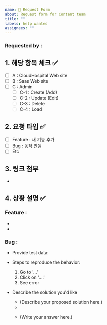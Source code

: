 ```yaml
---
name: 📝 Request Form
about: Request form for Content team
title: ""
labels: help wanted
assignees: ""
---
```


<!--
  안내사항
    1. ✅ 표시가 있는 건 필수로 작성해야함.
    2. [ ] ->> [x] = Check 상태임을 의미.
    3. 제출 전, 상단의 Preview 탭을 확인해볼 것 (Preview에서는 CheckBox가 동작하지 않음).
-->

### Requested by :

<!-- @your name here -->

## 1. 해당 항목 체크 ✅

<!-- 중복 선택 가능 -->

- [ ] A : CloudHospital Web site
- [ ] B : Saas Web site
- [ ] C : Admin
  - [ ] C-1 : Create (Add)
  - [ ] C-2 : Update (Edit)
  - [ ] C-3 : Delete
  - [ ] C-4 : Load

## 2. 요청 타입 ✅

- [ ] Feature : 새 기능 추가
- [ ] Bug : 동작 안됨
- [ ] Etc

## 3. 링크 첨부

- <!--
      - Feature : 새 기능이 추가되길 바라는 페이지 링크를 입력해주세요.
                  만약 완전히 새로운 페이지를 생성해야 한다면, 해당 항목을 삭제해주세요.
      - Bug ✅: 문제가 발생한 페이지 링크를 입력해주세요.

      - ex) https://icloudhospital.com/articles/liver-cancer-facts-viewpoints-from-expert-doctors
    -->

## 4. 상황 설명 ✅

<!-- if possible provide screenshots and images that might help -->

### Feature :

- <!-- 만약 새로운 기능이 필요하다면, 여기에 현재 상황 및 필요한 이유를 간략하게 작성 -->
- <!-- 해당되지 않는다면 ** Feature 항목 삭제 -->

### Bug :

<!-- if your request is related to a problem, descibe the steps here -->
<!-- 해당되지 않는다면 ** Bug 항목 삭제 -->

- Provide test data:
  <!--  이 항목은 필수가 아닙니다. -->
  <!--  ex)  - Article Slug : liver-cancer-facts-viewpoints-from-expert-doctors -->

- Steps to reproduce the behavior:

  1. Go to '...'
  2. Click on '....'
  3. See error
  <!--

  - ex)
    1. Go to https://icloudhospital.com/articles/liver-cancer-facts-viewpoints-from-expert-doctors in CH web site
    2. Click Sources button under Article
    3. Article Sources are registered but do not appear on the page.
       -->

- Describe the solution you'd like
  - (Describe your proposed solution here.)
  -
  - <!--
  * provide a clear and concise description of what you want to happen.
  * step by step in bullet points to describe the process is preferred
  * if possible provide screenshots and images that might help
    -->

## Additional context

<!--
  Is there anything else you can add about the proposal?
  You might want to link to related issues here, if you haven't already.
-->

(Write your answer here.)
